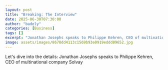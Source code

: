 ```yaml
---
layout: post
title: "Breaking: The Interview"
date: 2025-06-30T07:30:00
author: "badely"
categories: [Business]
tags: []
excerpt: "Jonathan Josephs speaks to Philippe Kehren, CEO of multinational company Solvay"
image: assets/images/8670dd4113c1569b93e0919eddd09652.jpg
---
```


Let's dive into the details: Jonathan Josephs speaks to Philippe Kehren, CEO of multinational company Solvay

